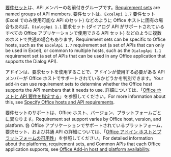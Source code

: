 <span data-ttu-id="0f8de-101">[要件セット](../develop/office-versions-and-requirement-sets.md)は、API メンバーの名前付きグループです。</span><span class="sxs-lookup"><span data-stu-id="0f8de-101">[Requirement sets](../develop/office-versions-and-requirement-sets.md) are named groups of API members.</span></span> <span data-ttu-id="0f8de-102">要件セットは、`ExcelApi 1.7` 要件セット (Excel でのみ使用可能な API のセット) などのように Office ホストに固有の場合もあれば、`DialogApi 1.1` 要求セット (ダイアログ API がサポートされているすべての Office アプリケーションで使用できる API セット) などのように複数のホストで共通の場合もあります。</span><span class="sxs-lookup"><span data-stu-id="0f8de-102">Requirement sets can be specific to Office hosts, such as the `ExcelApi 1.7` requirement set (a set of APIs that can only be used in Excel), or common to multiple hosts, such as the `DialogApi 1.1` requirement set (a set of APIs that can be used in any Office application that supports the Dialog API).</span></span>

<span data-ttu-id="0f8de-103">アドインは、要求セットを使用することで、アドインが使用する必要がある API メンバーが Office ホストでサポートされているかどうかを判別できます。</span><span class="sxs-lookup"><span data-stu-id="0f8de-103">Your add-in can use requirement sets to determine whether the Office host supports the API members that it needs to use.</span></span> <span data-ttu-id="0f8de-104">詳細については、「[Office ホストと API 要件を指定する](../develop/specify-office-hosts-and-api-requirements.md)」を参照してください。</span><span class="sxs-lookup"><span data-stu-id="0f8de-104">For more information about this, see [Specify Office hosts and API requirements](../develop/specify-office-hosts-and-api-requirements.md).</span></span>

<span data-ttu-id="0f8de-105">要件セットのサポートは、Office ホスト、バージョン、プラットフォームごとに異なります。</span><span class="sxs-lookup"><span data-stu-id="0f8de-105">Requirement set support varies by Office host, version, and platform.</span></span> <span data-ttu-id="0f8de-106">各 Office アプリケーションでサポートされているプラットフォーム、要求セット、および共通 API の詳細については、「[Office アドイン ホストとプラットフォームの可用性](../overview/office-add-in-availability.md)」を参照してください。</span><span class="sxs-lookup"><span data-stu-id="0f8de-106">For detailed information about the platforms, requirement sets, and Common APIs that each Office application supports, see [Office Add-in host and platform availability](../overview/office-add-in-availability.md).</span></span>
